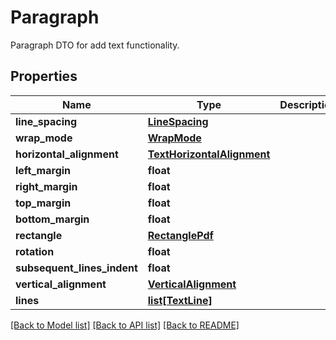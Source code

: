 ﻿# Paragraph
Paragraph DTO for add text functionality.

## Properties
Name | Type | Description | Notes
------------ | ------------- | ------------- | -------------
**line_spacing** | [**LineSpacing**](LineSpacing.md) |  | [optional] 
**wrap_mode** | [**WrapMode**](WrapMode.md) |  | [optional] 
**horizontal_alignment** | [**TextHorizontalAlignment**](TextHorizontalAlignment.md) |  | [optional] 
**left_margin** | **float** |  | [optional] 
**right_margin** | **float** |  | [optional] 
**top_margin** | **float** |  | [optional] 
**bottom_margin** | **float** |  | [optional] 
**rectangle** | [**RectanglePdf**](RectanglePdf.md) |  | [optional] 
**rotation** | **float** |  | [optional] 
**subsequent_lines_indent** | **float** |  | [optional] 
**vertical_alignment** | [**VerticalAlignment**](VerticalAlignment.md) |  | [optional] 
**lines** | [**list[TextLine]**](TextLine.md) |  | 

[[Back to Model list]](../README.md#documentation-for-models) [[Back to API list]](../README.md#documentation-for-api-endpoints) [[Back to README]](../README.md)


